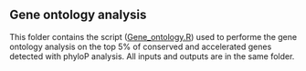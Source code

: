 ## Gene ontology analysis

This folder contains the script ([Gene_ontology.R](Gene_ontology.R)) used to performe the gene ontology analysis on the top 5% of conserved and accelerated genes detected with phyloP analysis. All inputs and outputs are in the same folder.<br />
